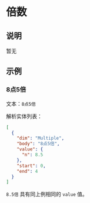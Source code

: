 # 倍数

## 说明

暂无

## 示例

### 8点5倍

文本：`8点5倍`

解析实体列表：

```json
[
  {
    "dim": "Multiple",
    "body": "8点5倍",
    "value": {
      "n": 8.5
    },
    "start": 0,
    "end": 4
  }
]
```

`8.5倍` 具有同上例相同的 `value` 值。
